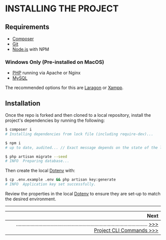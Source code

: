 # INSTALLING THE PROJECT

## Requirements

* [Composer](https://getcomposer.org/download)
* [Git](https://git-scm.com/downloads)
* [Node.js](https://nodejs.org/en/download) with NPM

### Windows Only (Pre-installed on MacOS)

* [PHP](https://www.php.net/) running via Apache or Nginx
* [MySQL](https://www.mysql.com/)

The recommended options for this are [Laragon](https://laragon.org/download/index.html) or [Xampp](https://www.apachefriends.org/download.html).

## Installation

Once the repo is forked and then cloned to a local repository, install the project's dependencies by running the following:

```sh
$ composer i
# Installing dependencies from lock file (including require-dev)...

$ npm i
# up to date, audited... // Exact message depends on the state of the local environment

$ php artisan migrate --seed
# INFO  Preparing database...
```

Then create the local [Dotenv](./.env) with:

```sh
$ cp .env.example .env && php artisan key:generate
# INFO  Application key set successfully.
```

Review the properties in the local [Dotenv](./.env) to ensure they are set-up to match the desired environment.

---

|                                                                                                                                          Next|
|---------------------------------------------------------------------------------------------------------------------------------------------:|
|................................................................................................... [>>> Project CLI Commands >>>](CONSOLE.md)|
